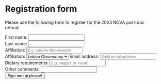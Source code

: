 <!-- Registration form starts here please take care-->
# Registration form
Please use the following form to register for the 2023 NOVA post-doc retreat:
<form 
  method="POST" 
  action="https://script.google.com/macros/s/AKfycbyae1hFMLOY_iLKrjlx5vdZHR5INKvXrOPbMkKEfz35CPxWE1pYOdOCEVYrhuGJp3jWag/exec">
  First name: <input name="Name" type="text" required><br>
  Last name:  <input name="Surname" type="text" required><br>
  Affiliation: <input name="Affiliation" type="text" placeholder="E.g. Leiden Observatory" required><br>
  Affiliation: 
    <select id="cars" name="Affiliation_2">
      <option value="Leiden Observatory">Leiden Observatory</option>
      <option value="ESA">ESA</option>
      <option value="ASTRON">ASTRON</option>
    </select>
  Email address: <input name="Email" type="email" placeholder="Valid email address" required><br>
  Dietary requirements: <input name="Diet" type="text" placeholder="E.g. 'vegan' or 'none'" required><br>
  Other comments: <input name="Comments" type="text"><br>
  <button type="submit">Sign me up please!</button>
</form>
<!-- End of registration form-->
